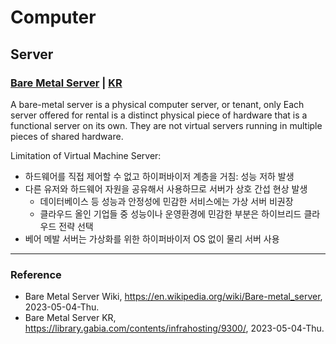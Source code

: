 # Computer

## Server

### [Bare Metal Server](https://en.wikipedia.org/wiki/Bare-metal_server) | [KR](https://library.gabia.com/contents/infrahosting/9300/)

A bare-metal server is a physical computer server, or tenant, only Each server offered for rental is a distinct physical piece of hardware that is a functional server on its own. They are not virtual servers running in multiple pieces of shared hardware.

Limitation of Virtual Machine Server:
- 하드웨어를 직접 제어할 수 없고 하이퍼바이저 계층을 거침: 성능 저하 발생
- 다른 유저와 하드웨어 자원을 공유해서 사용하므로 서버가 상호 간섭 현상 발생
  - 데이터베이스 등 성능과 안정성에 민감한 서비스에는 가상 서버 비권장
  - 클라우드 올인 기업들 중 성능이나 운영환경에 민감한 부분은 하이브리드 클라우드 전략 선택
- 베어 메발 서버는 가상화를 위한 하이퍼바이저 OS 없이 물리 서버 사용

---

### Reference
- Bare Metal Server Wiki, https://en.wikipedia.org/wiki/Bare-metal_server, 2023-05-04-Thu.
- Bare Metal Server KR, https://library.gabia.com/contents/infrahosting/9300/, 2023-05-04-Thu.
